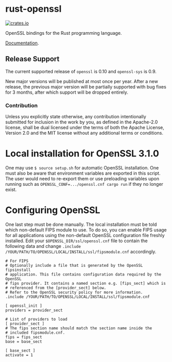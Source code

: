 # rust-openssl

[![crates.io](https://img.shields.io/crates/v/openssl.svg)](https://crates.io/crates/openssl)

OpenSSL bindings for the Rust programming language.

[Documentation](https://docs.rs/openssl).

## Release Support

The current supported release of `openssl` is 0.10 and `openssl-sys` is 0.9.

New major versions will be published at most once per year. After a new
release, the previous major version will be partially supported with bug
fixes for 3 months, after which support will be dropped entirely.

### Contribution

Unless you explicitly state otherwise, any contribution intentionally
submitted for inclusion in the work by you, as defined in the Apache-2.0
license, shall be dual licensed under the terms of both the Apache License,
Version 2.0 and the MIT license without any additional terms or conditions.


# Local installation for OpenSSL 3.1.0
One may use `$ source setup.sh` for automatic OpenSSL installation. One must also be aware that environment variables are exported in this script. The user would need to re-export them or use preloading variables upon running such as `OPENSSL_CONF=.../openssl.cnf cargo run` if they no longer exist.


# Configuring OpenSSL
One last step must be done manually. The local installation must be told which non-default FIPS module to use. To do so, you can enable FIPS usage for all applications using the non-default OpenSSL configuration file freshly installed. Edit your `$OPENSSL_DIR/ssl/openssl.cnf` file to contain the following data and change `.include /YOUR/PATH/TO/OPENSSL/LOCAL/INSTALL/ssl/fipsmodule.cnf` accordingly.

```
# For FIPS
# Optionally include a file that is generated by the OpenSSL fipsinstall
# application. This file contains configuration data required by the OpenSSL
# fips provider. It contains a named section e.g. [fips_sect] which is
# referenced from the [provider_sect] below.
# Refer to the OpenSSL security policy for more information.
.include /YOUR/PATH/TO/OPENSSL/LOCAL/INSTALL/ssl/fipsmodule.cnf

[ openssl_init ]
providers = provider_sect

# List of providers to load
[ provider_sect ]
# The fips section name should match the section name inside the
# included fipsmodule.cnf.
fips = fips_sect
base = base_sect

[ base_sect ]
activate = 1
```
